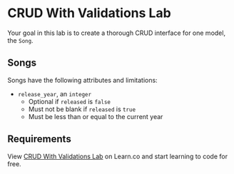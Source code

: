 # CRUD With Validations Lab

Your goal in this lab is to create a thorough CRUD interface for one model, the
`Song`.

## Songs

Songs have the following attributes and limitations:

<!-- - `title`, a `string` -->
  <!-- - Must not be blank -->
  <!-- - Cannot be repeated by the same artist in the same year -->
<!-- - `released`, a `boolean` describing whether the song was ever officially
  released. -->
  <!-- - Must be `true` or `false` -->
- `release_year`, an `integer`
  - Optional if `released` is `false`
  - Must not be blank if `released` is `true`
  - Must be less than or equal to the current year
<!-- - `artist_name`, a `string`
  - Must not be blank
- `genre`, a `string` -->

## Requirements

<!-- Use the `resource` generator, **not** the `scaffold` generator

1.  Define a model with validations for `Song`

2.  Define all RESTful routes for songs

3.  Build views that connect to each other using route helpers.  -->

<!-- 4.  Use `button_to` to build forms with pre-fill and error list features. (_Hint:
    Try using a partial to cut down on copy/pasting!_) -->

<!-- 5.  Allow deleting songs with a link, using `link_to`. Check out the [official
    documentation][link_to] for additional info including setting the `method:` to
    `:delete`. -->

<!-- 6.  Be sure to [include your new assets][assets] in `application.html.erb` -->

<!-- 7.  Use strong parameters in your POST/PATCH controller actions. -->

<!-- 8.  Set the root route to the song index. -->

<!-- 9.  Render the list of songs in an HTML table. -->

<p data-visibility='hidden'>View <a href='https://learn.co/lessons/crud-with-validations-lab' title='CRUD With Validations Lab'>CRUD With Validations Lab</a> on Learn.co and start learning to code for free.</p>

[link_to]: http://api.rubyonrails.org/classes/ActionView/Helpers/UrlHelper.html#method-i-link_to
[assets]: http://apidock.com/rails/v4.2.1/ActionView/Helpers/AssetTagHelper/javascript_include_tag
